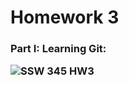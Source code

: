 # Homework 3
<h3>Part I: Learning Git:

![SSW 345 HW3](https://user-images.githubusercontent.com/62805944/111717807-32ad7100-882f-11eb-87ff-89a96ac1402d.JPG)
